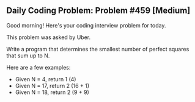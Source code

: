 ## Daily Coding Problem: Problem #459 [Medium]

Good morning! Here's your coding interview problem for today.

This problem was asked by Uber.

Write a program that determines the smallest number of perfect squares that sum up to N.

Here are a few examples:

- Given N = 4, return 1 (4)
- Given N = 17, return 2 (16 + 1)
- Given N = 18, return 2 (9 + 9)

